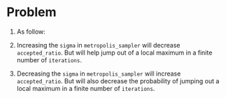 Problem
======

1. As follow:
  
  1. Increasing the `sigma` in `metropolis_sampler` will decrease `accepted_ratio`. But will help jump out of a local maximum in a finite number of `iterations`.
  
  2. Decreasing the `sigma` in `metropolis_sampler` will increase `accepted_ratio`. But will also decrease the probability of jumping out a local maximum in a finite number of `iterations`.
